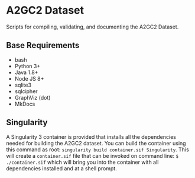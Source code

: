 # A2GC2 Dataset

Scripts for compiling, validating, and documenting the A2GC2 Dataset.

## Base Requirements

* bash
* Python 3+
* Java 1.8+
* Node JS 8+
* sqlite3
* sqlcipher
* GraphViz (dot)
* MkDocs

## Singularity

A Singularity 3 container is provided that installs all the dependencies needed for building the A2GC2 dataset. You can build the container using this command as root: `singularity build container.sif Singularity`. This will create a `container.sif` file that can be invoked on command line: `$ ./container.sif` which will bring you into the container with all dependencies installed and at a shell prompt.
